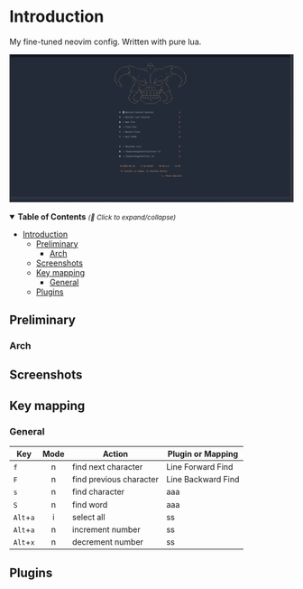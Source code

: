 # Introduction

My fine-tuned neovim config. Written with pure lua.

![alpha](https://raw.githubusercontent.com/czccc/images/main/imgs/20220412161848.png?token=AE2KG2QEBX3JOPE5CXRXLLTCKU3CO)

<details open>
  <summary>
    <strong>Table of Contents</strong>
    <small><i>(🔎 Click to expand/collapse)</i></small>
  </summary>

<!-- vim-markdown-toc GFM -->

* [Introduction](#introduction)
  * [Preliminary](#preliminary)
    * [Arch](#arch)
  * [Screenshots](#screenshots)
  * [Key mapping](#key-mapping)
    * [General](#general)
  * [Plugins](#plugins)

<!-- vim-markdown-toc -->

</details>

## Preliminary

### Arch

## Screenshots

## Key mapping

### General

| Key       | Mode | Action                  | Plugin or Mapping  |
| --------- | :--: | ----------------------- | ------------------ |
| `f`       |  n   | find next character     | Line Forward Find  |
| `F`       |  n   | find previous character | Line Backward Find |
| `s`       |  n   | find character          | aaa                |
| `S`       |  n   | find word               | aaa                |
| `Alt`+`a` |  i   | select all              | ss                 |
| `Alt`+`a` |  n   | increment number        | ss                 |
| `Alt`+`x` |  n   | decrement number        | ss                 |

## Plugins
